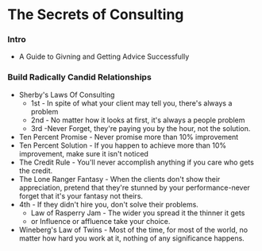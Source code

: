 # The Secrets of Consulting

### Intro
  * A Guide to Givning and Getting Advice Successfully
### Build Radically Candid Relationships
  * Sherby's Laws Of Consulting
    * 1st - In spite of what your client may tell you, there's always a problem
    * 2nd - No matter how it looks at first, it's always a people problem
    * 3rd -Never Forget, they're paying you by the hour, not the solution.
  * Ten Percent Promise - Never promise more than 10% improvement
  * Ten Percent Solution - If you happen to achieve more than 10% improvement, make sure it isn't noticed
  * The Credit Rule - You'll never accomplish anything if you care who gets the credit.
  * The Lone Ranger Fantasy - When the clients don't show their appreciation, pretend that they're stunned by your performance-never forget that it's your fantasy not theirs.
  * 4th - If they didn't hire you, don't solve their problems.
    * Law of Rasperry Jam - The wider you spread it the thinner it gets
    * or Influence or affluence take your choice.
  * Wineberg's Law of Twins - Most of the time, for most of the world, no matter how hard you work at it, nothing of any significance happens.
